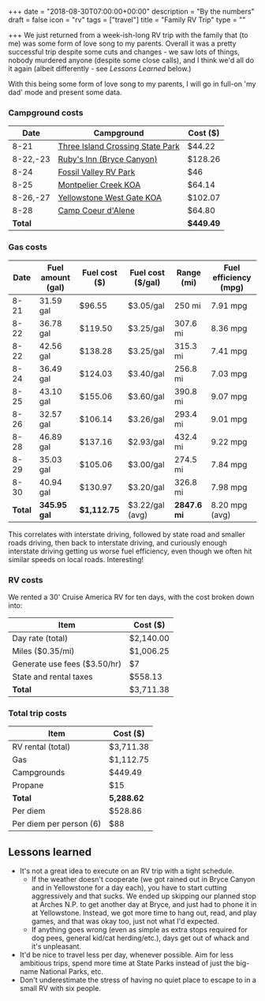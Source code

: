 +++
date = "2018-08-30T07:00:00+00:00"
description = "By the numbers"
draft = false
icon = "rv"
tags = ["travel"]
title = "Family RV Trip"
type = ""

+++
We just returned from a week-ish-long RV trip with the family that (to me) was some form of love song to my parents.
Overall it was a pretty successful trip despite some cuts and changes - we saw lots of things, nobody murdered anyone (despite some close calls),
and I think we'd all do it again (albeit differently - see _Lessons Learned_ below.)

With this being some form of love song to my parents, I will go in full-on 'my dad' mode and present some data.

### Campground costs
| Date | Campground | Cost ($) |
| ---- | ---------- | -------- |
| 8-21 | [Three Island Crossing State Park](https://parksandrecreation.idaho.gov/parks/three-island-crossing) | $44.22 |
| 8-22,-23 | [Ruby's Inn (Bryce Canyon)](https://www.brycecanyoncampgrounds.com/) | $128.26 |
| 8-24 | [Fossil Valley RV Park](http://www.fossilvalleyrvpark.com/) | $46 |
| 8-25 | [Montpelier Creek KOA](https://koa.com/campgrounds/montpelier-creek/) | $64.14 |
| 8-26,-27 | [Yellowstone West Gate KOA](https://koa.com/campgrounds/yellowstone-park/) | $102.07 |
| 8-28 | [Camp Coeur d'Alene](http://campcoeurdalene.com/) | $64.80 |
| **Total** | | **$449.49** |

### Gas costs
| Date | Fuel amount (gal) | Fuel cost ($) | Fuel cost ($/gal) | Range (mi) | Fuel efficiency (mpg) |
| ---- | ----------------- | ------------- | ----------------- | ---------- | --------------------- |
| 8-21 | 31.59 gal         | $96.55        | $3.05/gal         | 250 mi     | 7.91 mpg              |
| 8-22 | 36.78 gal         | $119.50       | $3.25/gal         | 307.6 mi   | 8.36 mpg              |
| 8-22 | 42.56 gal         | $138.28       | $3.25/gal         | 315.3 mi   | 7.41 mpg              |
| 8-24 | 36.49 gal         | $124.03       | $3.40/gal         | 256.8 mi   | 7.03 mpg              |
| 8-25 | 43.10 gal         | $155.06       | $3.60/gal         | 390.8 mi   | 9.07 mpg              |
| 8-26 | 32.57 gal         | $106.14       | $3.26/gal         | 293.4 mi   | 9.01 mpg              |
| 8-28 | 46.89 gal         | $137.16       | $2.93/gal         | 432.4 mi   | 9.22 mpg              |
| 8-29 | 35.03 gal         | $105.06       | $3.00/gal         | 274.5 mi   | 7.84 mpg              |
| 8-30 | 40.94 gal         | $130.97       | $3.20/gal         | 326.8 mi   | 7.98 mpg              |
| **Total** | **345.95 gal** | **$1,112.75** | $3.22/gal (avg)   | **2847.6 mi** | 8.20 mpg (avg)    |


This correlates with interstate driving, followed by state road and smaller roads driving, then back to interstate driving,
and curiously enough interstate driving getting us worse fuel efficiency, even though we often hit similar speeds on local roads. Interesting!

### RV costs
We rented a 30' Cruise America RV for ten days, with the cost broken down into:

| Item | Cost ($) |
| ---- | -------- |
| Day rate (total) | $2,140.00 |
| Miles ($0.35/mi) | $1,006.25 |
| Generate use fees ($3.50/hr) | $7 |
| State and rental taxes | $558.13 |
| **Total** | $3,711.38 |

### Total trip costs
| Item | Cost ($) |
| ---- | -------- |
| RV rental (total) | $3,711.38 |
| Gas | $1,112.75 |
| Campgrounds | $449.49 |
| Propane | $15 |
| **Total** | **5,288.62** |
| Per diem | $528.86 |
| Per diem per person (6) | $88 |

## Lessons learned
- It's not a great idea to execute on an RV trip with a tight schedule.
  - If the weather doesn't cooperate (we got rained out in Bryce Canyon and in Yellowstone for a day each), you have to start cutting aggressively and that sucks.
    We ended up skipping our planned stop at Arches N.P. to get another day at Bryce, and just had to phone it in at Yellowstone. Instead, we got more time to hang out,
    read, and play games, and that was okay too, just not what I'd expected.
  - If anything goes wrong (even as simple as extra stops required for dog pees, general kid/cat herding/etc.), days get out of whack and it's unpleasant.
- It'd be nice to travel less per day, whenever possible. Aim for less ambitious trips, spend more time at State Parks instead of just the big-name National Parks, etc.
- Don't underestimate the stress of having no quiet place to escape to in a small RV with six people.